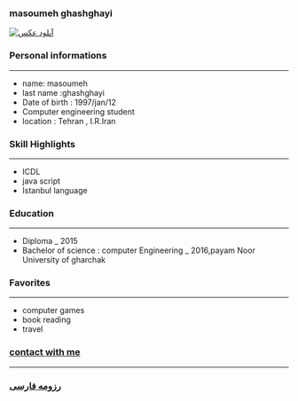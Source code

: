 
### masoumeh ghashghayi
<a href="https://uupload.ir/" target="_blank"><img src="https://uupload.ir/files/23mu_whatsapp_image_2020-12-13_at_3.35.27_pm.jpeg" border="0" alt="آپلود عکس" /></a>

### Personal informations

---
+ name: masoumeh
+ last name :ghashghayi
+ Date of birth : 1997/jan/12
+  Computer engineering student
+ location : Tehran , I.R.Iran


### Skill Highlights

---

+ ICDL
+ java script
+ Istanbul language

### Education

---
+ Diploma
_ 2015
+ Bachelor of science : computer Engineering
_ 2016,payam Noor University of gharchak

### Favorites

---

+ computer games
+ book reading 
+ travel 



### [contact with me](masoumeghashghayi@gmail.com)


--- 
### [رزومه فارسی](resume-fa.md)
